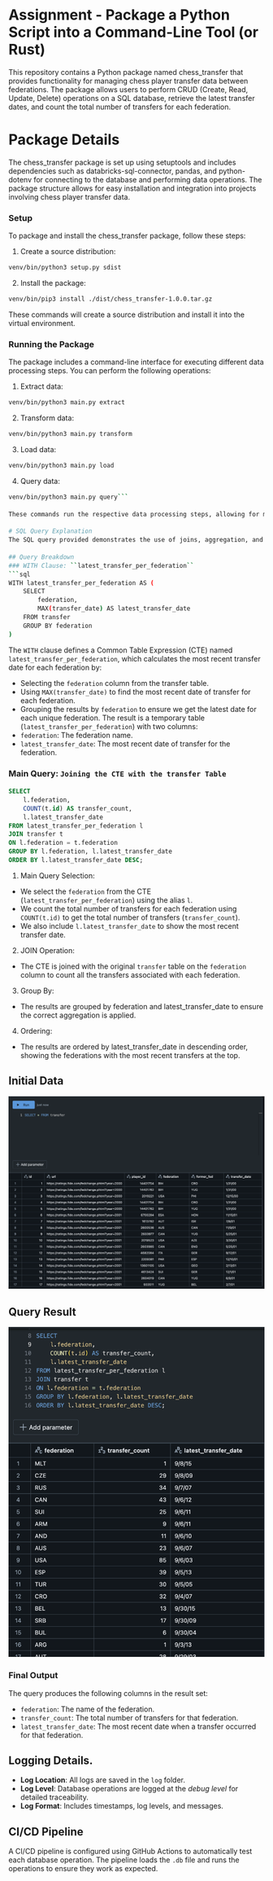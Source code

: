
# Assignment  - Package a Python Script into a Command-Line Tool (or Rust)
This repository contains a Python package named chess_transfer that provides functionality for managing chess player transfer data between federations. The package allows users to perform CRUD (Create, Read, Update, Delete) operations on a SQL database, retrieve the latest transfer dates, and count the total number of transfers for each federation.

# Package Details
The chess_transfer package is set up using setuptools and includes dependencies such as databricks-sql-connector, pandas, and python-dotenv for connecting to the database and performing data operations. The package structure allows for easy installation and integration into projects involving chess player transfer data.
### Setup
To package and install the chess_transfer package, follow these steps:
1. Create a source distribution:
```bash
venv/bin/python3 setup.py sdist
```

2. Install the package:
```bash
venv/bin/pip3 install ./dist/chess_transfer-1.0.0.tar.gz
```
These commands will create a source distribution and install it into the virtual environment.

### Running the Package
The package includes a command-line interface for executing different data processing steps. You can perform the following operations:

1. Extract data:
```bash
venv/bin/python3 main.py extract
```
2. Transform data:
```bash
venv/bin/python3 main.py transform
```

3. Load data:
```bash
venv/bin/python3 main.py load
```

4. Query data:
```bash
venv/bin/python3 main.py query```

These commands run the respective data processing steps, allowing for modular execution of the data pipeline.

# SQL Query Explanation
The SQL query provided demonstrates the use of joins, aggregation, and sorting. It operates on a single table, `transfer`, which contains information about player transfers between federations. Below is a breakdown of the query and its purpose.

## Query Breakdown
### WITH Clause: ``latest_transfer_per_federation``
```sql
WITH latest_transfer_per_federation AS (
    SELECT 
        federation, 
        MAX(transfer_date) AS latest_transfer_date
    FROM transfer
    GROUP BY federation
)
```
The `WITH` clause defines a Common Table Expression (CTE) named `latest_transfer_per_federation`, which calculates the most recent transfer date for each federation by:
- Selecting the `federation` column from the transfer table.
- Using `MAX(transfer_date)` to find the most recent date of transfer for each federation.
- Grouping the results by `federation` to ensure we get the latest date for each unique federation.
The result is a temporary table (`latest_transfer_per_federation`) with two columns:
- `federation`: The federation name.
- `latest_transfer_date`: The most recent date of transfer for the federation.

### Main Query: ``Joining the CTE with the transfer Table``
```sql
SELECT 
    l.federation,
    COUNT(t.id) AS transfer_count,
    l.latest_transfer_date
FROM latest_transfer_per_federation l
JOIN transfer t
ON l.federation = t.federation
GROUP BY l.federation, l.latest_transfer_date
ORDER BY l.latest_transfer_date DESC;
```
1. Main Query Selection:
- We select the `federation` from the CTE (`latest_transfer_per_federation`) using the alias `l`.
- We count the total number of transfers for each federation using `COUNT(t.id)` to get the total number of transfers (`transfer_count`).
- We also include `l.latest_transfer_date` to show the most recent transfer date.
2. JOIN Operation:
- The CTE is joined with the original `transfer` table on the `federation` column to count all the transfers associated with each federation.
3. Group By:
- The results are grouped by federation and latest_transfer_date to ensure the correct aggregation is applied.
4. Ordering:
- The results are ordered by latest_transfer_date in descending order, showing the federations with the most recent transfers at the top.

## Initial Data
![insert_data.png](insert_data.png)
## Query Result
![result_of_the_query](query_result.png)

### Final Output
The query produces the following columns in the result set:
- `federation`: The name of the federation.
- `transfer_count`: The total number of transfers for that federation.
- `latest_transfer_date`: The most recent date when a transfer occurred for that federation.

## Logging Details.
- **Log Location**: All logs are saved in the `log` folder. 
- **Log Level**: Database operations are logged at the _debug level_ for detailed traceability.
- **Log Format**: Includes timestamps, log levels, and messages.

## CI/CD Pipeline
A CI/CD pipeline is configured using GitHub Actions to automatically test each database operation. The pipeline loads the `.db` file and runs the operations to ensure they work as expected.
